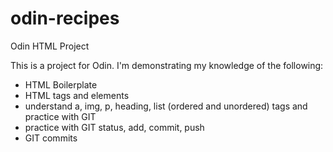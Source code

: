 # odin-recipes
Odin HTML Project

This is a project for Odin. I'm demonstrating my knowledge of the following:
- HTML Boilerplate
- HTML tags and elements 
- understand a, img, p, heading, list (ordered and unordered) tags and practice with GIT
- practice with GIT status, add, commit, push
- GIT commits